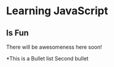 # Learning JavaScript

## Is Fun

There will be awesomeness here soon!

\*This is a Bullet list
Second bullet
